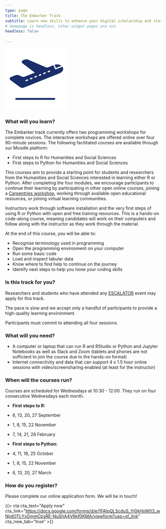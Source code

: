 ```yaml
---
type: page
title: The Embarker Track
subtitle: Learn new skills to enhance your digital scholarship and start applying it to your own work
# Homepage is headless, other widget pages are not.
headless: false

---
```

<img src="embark-icon.svg" width="200px">

### What will you learn?

The Embarker track currently offers two programming workshops for complete novices. The interactive workshops are offered online over four 90-minute sessions. The following facilitated courses are available through our Moodle platform:

- First steps to R for Humanities and Social Sciences
- First steps to Python for Humanities and Social Sciences

This courses aim to provide a starting point for students and researchers from the Humanities and Social Sciences interested in learning either R or Python. After completing the four modules, we encourage participants to continue their learning by participating in other open online courses, joining a [Carpentries workshop](https://carpentries.org/regions_za/), working through available open educational resources, or joining virtual learning communities.

Instructors work through software installation and the very first steps of using R or Python with open and free training resources. This is a hands-on code-along course, meaning candidates will work on their computers and follow along with the instructor as they work through the material.

At the end of this course, you will be able to:

- Recognise terminology used in programming
- Open the programming environment on your computer
- Run some basic code
- Load and inspect tabular data
- Know where to find help to continue on the journey
- Identify next steps to help you hone your coding skills



### Is this track for you?

Researchers and students who have attended any [ESCALATOR](../../events) event may apply for this track. 

The pace is slow and we accept only a handful of participants to provide a high-quality learning environment.

Participants must commit to attending all four sessions.

### What will you need?

- A computer or laptop that can run R and RStudio or Python and Jupyter Notebooks as well as Slack and Zoom (tablets and phones are not sufficient to join the course due to the hands-on format)
- Internet connectivity and data that can support 4 x 1.5 hour online sessions with video/screensharing enabled (at least for the instructor)

### When will the courses run?

Courses are scheduled for Wednesdays at 10:30 - 12:00. They run on four consecutive Wednesdays each month.

- __First steps to R:__
 - 6, 13, 20, 27 September
 - 1, 8, 15, 22 November
 - 7, 14, 21, 28 February

- __First steps to Python:__
 - 4, 11, 18, 25 October
 - 1, 8, 15, 22 November
 - 6, 13, 20, 27 March

### How do you register?

Please complete our online application form. We will be in touch!

{{< cta cta_text="Apply now" cta_link="https://docs.google.com/forms/d/e/1FAIpQLScduS_Yj0kHsW03_wNijdOTLYxGmmOzsRE-NuShA4V6kf0KMA/viewform?usp=sf_link" cta_new_tab="true" >}}


